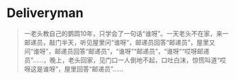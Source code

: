 # Deliveryman


> 一老头教自己的鹦鹉10年，只学会了一句话“谁呀”。一天老头不在家，来一邮递员，敲门半天，听见屋里问“谁呀”，邮递员回答“邮递员”，屋里又问“谁呀”，邮递员回答“邮递员”，“谁呀”“邮递员”，“谁呀”“哎呀邮递员”……，晚上，老头回家，见门口一人倒地不起，口吐白沫，惊慌叫道“哎呀这是谁呀”，屋里回答“邮递员”……
